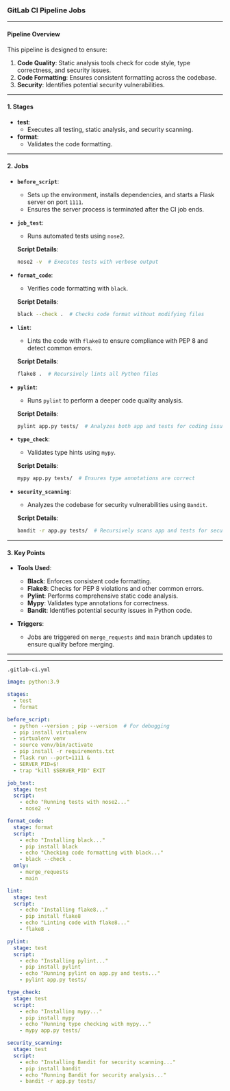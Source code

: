 ### GitLab CI Pipeline Jobs

---


#### **Pipeline Overview**
This pipeline is designed to ensure:
1. **Code Quality**: Static analysis tools check for code style, type correctness, and security issues.
2. **Code Formatting**: Ensures consistent formatting across the codebase.
3. **Security**: Identifies potential security vulnerabilities.

---

#### **1. Stages**
- **test**:
  - Executes all testing, static analysis, and security scanning.
- **format**:
  - Validates the code formatting.

---

#### **2. Jobs**
- **`before_script`**:
  - Sets up the environment, installs dependencies, and starts a Flask server on port `1111`.
  - Ensures the server process is terminated after the CI job ends.

- **`job_test`**:
  - Runs automated tests using `nose2`.

  **Script Details**:
  ```bash
  nose2 -v  # Executes tests with verbose output
  ```

- **`format_code`**:
  - Verifies code formatting with `black`.

  **Script Details**:
  ```bash
  black --check .  # Checks code format without modifying files
  ```

- **`lint`**:
  - Lints the code with `flake8` to ensure compliance with PEP 8 and detect common errors.

  **Script Details**:
  ```bash
  flake8 .  # Recursively lints all Python files
  ```

- **`pylint`**:
  - Runs `pylint` to perform a deeper code quality analysis.

  **Script Details**:
  ```bash
  pylint app.py tests/  # Analyzes both app and tests for coding issues
  ```

- **`type_check`**:
  - Validates type hints using `mypy`.

  **Script Details**:
  ```bash
  mypy app.py tests/  # Ensures type annotations are correct
  ```

- **`security_scanning`**:
  - Analyzes the codebase for security vulnerabilities using `Bandit`.

  **Script Details**:
  ```bash
  bandit -r app.py tests/  # Recursively scans app and tests for security issues
  ```

---

#### **3. Key Points**
- **Tools Used**:
  - **Black**: Enforces consistent code formatting.
  - **Flake8**: Checks for PEP 8 violations and other common errors.
  - **Pylint**: Performs comprehensive static code analysis.
  - **Mypy**: Validates type annotations for correctness.
  - **Bandit**: Identifies potential security issues in Python code.

- **Triggers**:
  - Jobs are triggered on `merge_requests` and `main` branch updates to ensure quality before merging.


---
---



 `.gitlab-ci.yml`
```yaml
image: python:3.9

stages:
  - test
  - format

before_script:
  - python --version ; pip --version  # For debugging
  - pip install virtualenv
  - virtualenv venv
  - source venv/bin/activate
  - pip install -r requirements.txt
  - flask run --port=1111 &
  - SERVER_PID=$!
  - trap "kill $SERVER_PID" EXIT

job_test:
  stage: test
  script:
    - echo "Running tests with nose2..."
    - nose2 -v

format_code:
  stage: format
  script:
    - echo "Installing black..."
    - pip install black
    - echo "Checking code formatting with black..."
    - black --check .
  only:
    - merge_requests
    - main

lint:
  stage: test
  script:
    - echo "Installing flake8..."
    - pip install flake8
    - echo "Linting code with flake8..."
    - flake8 .

pylint:
  stage: test
  script:
    - echo "Installing pylint..."
    - pip install pylint
    - echo "Running pylint on app.py and tests..."
    - pylint app.py tests/

type_check:
  stage: test
  script:
    - echo "Installing mypy..."
    - pip install mypy
    - echo "Running type checking with mypy..."
    - mypy app.py tests/

security_scanning:
  stage: test
  script:
    - echo "Installing Bandit for security scanning..."
    - pip install bandit
    - echo "Running Bandit for security analysis..."
    - bandit -r app.py tests/

```